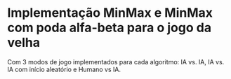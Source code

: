 # Implementação MinMax e MinMax com poda alfa-beta para o jogo da velha
Com 3 modos de jogo implementados para cada algoritmo: IA vs. IA, IA vs. IA com início aleatório e Humano vs IA.
